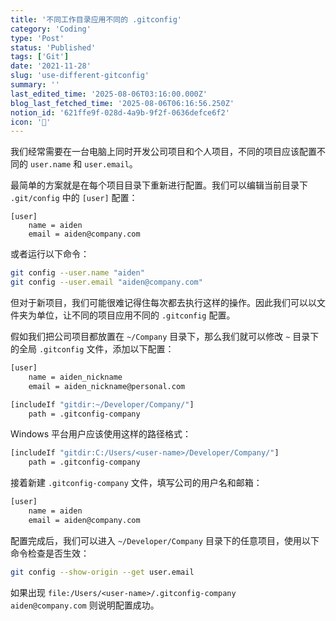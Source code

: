 ```yaml
---
title: '不同工作目录应用不同的 .gitconfig'
category: 'Coding'
type: 'Post'
status: 'Published'
tags: ['Git']
date: '2021-11-28'
slug: 'use-different-gitconfig'
summary: ''
last_edited_time: '2025-08-06T03:16:00.000Z'
blog_last_fetched_time: '2025-08-06T06:16:56.250Z'
notion_id: '621ffe9f-028d-4a9b-9f2f-0636defce6f2'
icon: '🏏'
---
```


我们经常需要在一台电脑上同时开发公司项目和个人项目，不同的项目应该配置不同的 `user.name` 和 `user.email`。

最简单的方案就是在每个项目目录下重新进行配置。我们可以编辑当前目录下 `.git/config` 中的 `[user]` 配置：

```text
[user]
    name = aiden
    email = aiden@company.com
```

或者运行以下命令：

```bash
git config --user.name "aiden"
git config --user.email "aiden@company.com"
```

但对于新项目，我们可能很难记得住每次都去执行这样的操作。因此我们可以以文件夹为单位，让不同的项目应用不同的 `.gitconfig` 配置。

假如我们把公司项目都放置在 `~/Company` 目录下，那么我们就可以修改 `~` 目录下的全局 `.gitconfig` 文件，添加以下配置：

```bash
[user]
    name = aiden_nickname
    email = aiden_nickname@personal.com

[includeIf "gitdir:~/Developer/Company/"]
    path = .gitconfig-company
```

Windows 平台用户应该使用这样的路径格式：

```bash
[includeIf "gitdir:C:/Users/<user-name>/Developer/Company/"]
    path = .gitconfig-company
```

接着新建 `.gitconfig-company` 文件，填写公司的用户名和邮箱：

```bash
[user]
    name = aiden
    email = aiden@company.com
```

配置完成后，我们可以进入 `~/Developer/Company` 目录下的任意项目，使用以下命令检查是否生效：

```bash
git config --show-origin --get user.email
```

如果出现 `file:/Users/<user-name>/.gitconfig-company    aiden@company.com` 则说明配置成功。
